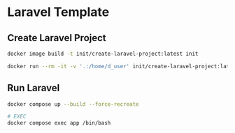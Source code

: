 # Laravel Template


## Create Laravel Project
```bash
docker image build -t init/create-laravel-project:latest init

docker run --rm -it -v '.:/home/d_user' init/create-laravel-project:latest
```


## Run Laravel
```bash
docker compose up --build --force-recreate

# EXEC
docker compose exec app /bin/bash 
```
